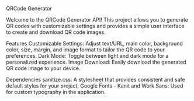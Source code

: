
QRCode Generator 

Welcome to the QRCode Generator API! This project allows you to generate QR codes with customizable settings and provides a simple user interface to create and download QR code images.

Features
Customizable Settings: Adjust text/URL, main color, background color, size, margin, and image format to tailor the QR code to your preferences.
Dark Mode: Toggle between light and dark mode for a personalized experience.
Image Download: Easily download the generated QR code image to your device.

Dependencies
sanitize.css: A stylesheet that provides consistent and safe default styles for your project.
Google Fonts - Kanit and Work Sans: Used for custom typography in the application.
